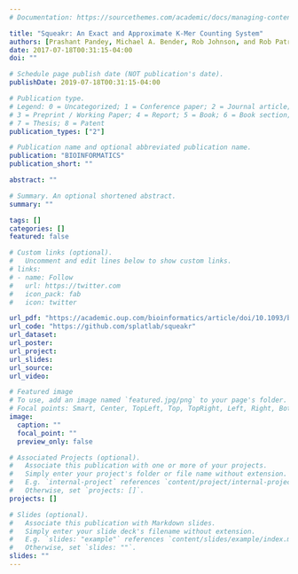 ```yaml
---
# Documentation: https://sourcethemes.com/academic/docs/managing-content/

title: "Squeakr: An Exact and Approximate K-Mer Counting System"
authors: [Prashant Pandey, Michael A. Bender, Rob Johnson, and Rob Patro]
date: 2017-07-18T00:31:15-04:00
doi: ""

# Schedule page publish date (NOT publication's date).
publishDate: 2019-07-18T00:31:15-04:00

# Publication type.
# Legend: 0 = Uncategorized; 1 = Conference paper; 2 = Journal article;
# 3 = Preprint / Working Paper; 4 = Report; 5 = Book; 6 = Book section;
# 7 = Thesis; 8 = Patent
publication_types: ["2"]

# Publication name and optional abbreviated publication name.
publication: "BIOINFORMATICS"
publication_short: ""

abstract: ""

# Summary. An optional shortened abstract.
summary: ""

tags: []
categories: []
featured: false

# Custom links (optional).
#   Uncomment and edit lines below to show custom links.
# links:
# - name: Follow
#   url: https://twitter.com
#   icon_pack: fab
#   icon: twitter

url_pdf: "https://academic.oup.com/bioinformatics/article/doi/10.1093/bioinformatics/btx636/4386917/Squeakr-An-Exact-and-Approximate-k-mer-Counting"
url_code: "https://github.com/splatlab/squeakr"
url_dataset:
url_poster:
url_project:
url_slides:
url_source:
url_video:

# Featured image
# To use, add an image named `featured.jpg/png` to your page's folder. 
# Focal points: Smart, Center, TopLeft, Top, TopRight, Left, Right, BottomLeft, Bottom, BottomRight.
image:
  caption: ""
  focal_point: ""
  preview_only: false

# Associated Projects (optional).
#   Associate this publication with one or more of your projects.
#   Simply enter your project's folder or file name without extension.
#   E.g. `internal-project` references `content/project/internal-project/index.md`.
#   Otherwise, set `projects: []`.
projects: []

# Slides (optional).
#   Associate this publication with Markdown slides.
#   Simply enter your slide deck's filename without extension.
#   E.g. `slides: "example"` references `content/slides/example/index.md`.
#   Otherwise, set `slides: ""`.
slides: ""
---
```

